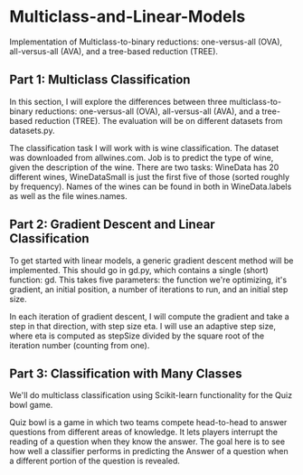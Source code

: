 # Multiclass-and-Linear-Models
Implementation of Multiclass-to-binary reductions: one-versus-all (OVA), all-versus-all (AVA), and a tree-based reduction (TREE).

## Part 1: Multiclass Classification

In this section, I will explore the differences between three multiclass-to-binary reductions: one-versus-all (OVA), all-versus-all (AVA), and a tree-based reduction (TREE). The evaluation will be on different datasets from  datasets.py.

The classification task I will work with is wine classification. The dataset was downloaded from allwines.com. Job is to predict the type of wine, given the description of the wine. There are two tasks: WineData has 20 different wines, WineDataSmall is just the first five of those (sorted roughly by frequency). Names of the wines can be found in both in WineData.labels as well as the file wines.names.


## Part 2: Gradient Descent and Linear Classification

To get started with linear models, a generic gradient descent method will be implemented. This should go in gd.py, which contains a single (short) function: gd. This takes five parameters: the function we're optimizing, it's gradient, an initial position, a number of iterations to run, and an initial step size.

In each iteration of gradient descent, I will compute the gradient and take a step in that direction, with step size eta. I will use an adaptive step size, where eta is computed as stepSize divided by the square root of the iteration number (counting from one).


## Part 3: Classification with Many Classes

We'll do multiclass classification using Scikit-learn functionality for the Quiz bowl game.

Quiz bowl is a game in which two teams compete head-to-head to answer questions from different areas of knowledge. It lets players interrupt the reading of a question when they know the answer. The goal here is to see how well a classifier performs in predicting the Answer of a question when a different portion of the question is revealed.

